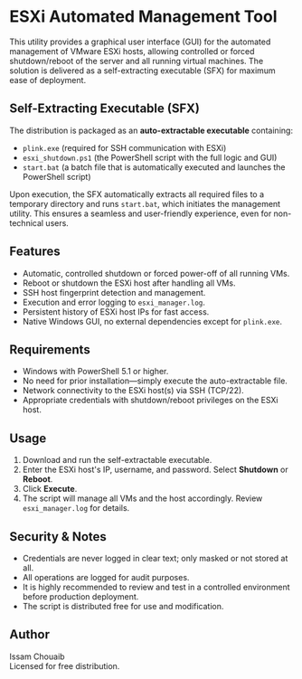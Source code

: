 # ESXi Automated Management Tool

This utility provides a graphical user interface (GUI) for the automated management of VMware ESXi hosts, allowing controlled or forced shutdown/reboot of the server and all running virtual machines. The solution is delivered as a self-extracting executable (SFX) for maximum ease of deployment.

## Self-Extracting Executable (SFX)

The distribution is packaged as an **auto-extractable executable** containing:

- `plink.exe` (required for SSH communication with ESXi)
- `esxi_shutdown.ps1` (the PowerShell script with the full logic and GUI)
- `start.bat` (a batch file that is automatically executed and launches the PowerShell script)

Upon execution, the SFX automatically extracts all required files to a temporary directory and runs `start.bat`, which initiates the management utility. This ensures a seamless and user-friendly experience, even for non-technical users.

## Features

- Automatic, controlled shutdown or forced power-off of all running VMs.
- Reboot or shutdown the ESXi host after handling all VMs.
- SSH host fingerprint detection and management.
- Execution and error logging to `esxi_manager.log`.
- Persistent history of ESXi host IPs for fast access.
- Native Windows GUI, no external dependencies except for `plink.exe`.

## Requirements

- Windows with PowerShell 5.1 or higher.
- No need for prior installation—simply execute the auto-extractable file.
- Network connectivity to the ESXi host(s) via SSH (TCP/22).
- Appropriate credentials with shutdown/reboot privileges on the ESXi host.

## Usage

1. Download and run the self-extractable executable.
2. Enter the ESXi host's IP, username, and password. Select **Shutdown** or **Reboot**.
3. Click **Execute**.
4. The script will manage all VMs and the host accordingly. Review `esxi_manager.log` for details.

## Security & Notes

- Credentials are never logged in clear text; only masked or not stored at all.
- All operations are logged for audit purposes.
- It is highly recommended to review and test in a controlled environment before production deployment.
- The script is distributed free for use and modification.

## Author

Issam Chouaib  
Licensed for free distribution.
